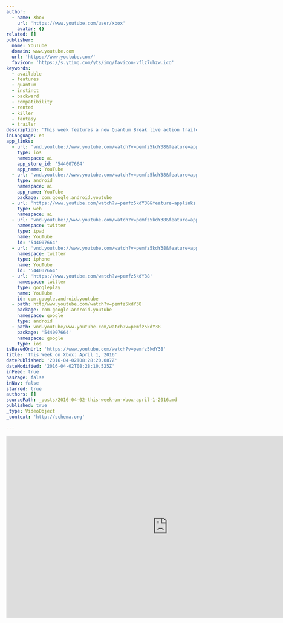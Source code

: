 ```yaml
---
author:
  - name: Xbox
    url: 'https://www.youtube.com/user/xbox'
    avatar: {}
related: []
publisher:
  name: YouTube
  domain: www.youtube.com
  url: 'https://www.youtube.com/'
  favicon: 'https://s.ytimg.com/yts/img/favicon-vflz7uhzw.ico'
keywords:
  - available
  - features
  - quantum
  - instinct
  - backward
  - compatibility
  - rented
  - killer
  - fantasy
  - trailer
description: 'This week features a new Quantum Break live action trailer, Killer Instinct Season 3, Final Fantasy XV, new backward compatibility titles, Star Wars and more!'
inLanguage: en
app_links:
  - url: 'vnd.youtube://www.youtube.com/watch?v=pemfz5kdY38&feature=applinks'
    type: ios
    namespace: ai
    app_store_id: '544007664'
    app_name: YouTube
  - url: 'vnd.youtube://www.youtube.com/watch?v=pemfz5kdY38&feature=applinks'
    type: android
    namespace: ai
    app_name: YouTube
    package: com.google.android.youtube
  - url: 'https://www.youtube.com/watch?v=pemfz5kdY38&feature=applinks'
    type: web
    namespace: ai
  - url: 'vnd.youtube://www.youtube.com/watch?v=pemfz5kdY38&feature=applinks'
    namespace: twitter
    type: ipad
    name: YouTube
    id: '544007664'
  - url: 'vnd.youtube://www.youtube.com/watch?v=pemfz5kdY38&feature=applinks'
    namespace: twitter
    type: iphone
    name: YouTube
    id: '544007664'
  - url: 'https://www.youtube.com/watch?v=pemfz5kdY38'
    namespace: twitter
    type: googleplay
    name: YouTube
    id: com.google.android.youtube
  - path: http/www.youtube.com/watch?v=pemfz5kdY38
    package: com.google.android.youtube
    namespace: google
    type: android
  - path: vnd.youtube/www.youtube.com/watch?v=pemfz5kdY38
    package: '544007664'
    namespace: google
    type: ios
isBasedOnUrl: 'https://www.youtube.com/watch?v=pemfz5kdY38'
title: 'This Week on Xbox: April 1, 2016'
datePublished: '2016-04-02T08:28:20.087Z'
dateModified: '2016-04-02T08:28:10.525Z'
inFeed: true
hasPage: false
inNav: false
starred: true
authors: []
sourcePath: _posts/2016-04-02-this-week-on-xbox-april-1-2016.md
published: true
_type: VideoObject
_context: 'http://schema.org'

---
```

<iframe src="https://cdn.embedly.com/widgets/media.html?src=https%3A%2F%2Fwww.youtube.com%2Fembed%2Fpemfz5kdY38%3Ffeature%3Doembed&amp;url=https%3A%2F%2Fwww.youtube.com%2Fwatch%3Fv%3Dpemfz5kdY38&amp;image=https%3A%2F%2Fi.ytimg.com%2Fvi%2Fpemfz5kdY38%2Fhqdefault.jpg&amp;key=b7d04c9b404c499eba89ee7072e1c4f7&amp;type=text%2Fhtml&amp;schema=youtube" width="854" height="480" scrolling="no" frameborder="0" allowfullscreen="allowfullscreen" style=""></iframe>